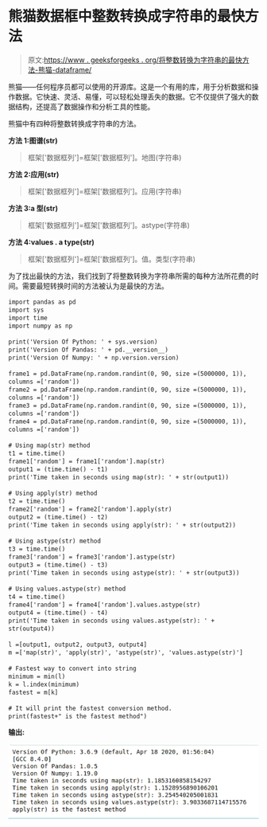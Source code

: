 # 熊猫数据框中整数转换成字符串的最快方法

> 原文:[https://www . geeksforgeeks . org/将整数转换为字符串的最快方法-熊猫-dataframe/](https://www.geeksforgeeks.org/fastest-way-to-convert-integers-to-strings-in-pandas-dataframe/)

熊猫——任何程序员都可以使用的开源库。这是一个有用的库，用于分析数据和操作数据。它快速、灵活、易懂，可以轻松处理丢失的数据。它不仅提供了强大的数据结构，还提高了数据操作和分析工具的性能。

熊猫中有四种将整数转换成字符串的方法。

**方法 1:图谱(str)**

> 框架['数据框列']=框架['数据框列']。地图(字符串)

**方法 2:应用(str)**

> 框架['数据框列']=框架['数据框列']。应用(字符串)

**方法 3:a 型(str)**

> 框架['数据框列']=框架['数据框列']。astype(字符串)

**方法 4:values . a type(str)**

> 框架['数据框列']=框架['数据框列']。值。类型(字符串)

为了找出最快的方法，我们找到了将整数转换为字符串所需的每种方法所花费的时间。需要最短转换时间的方法被认为是最快的方法。

```
import pandas as pd
import sys
import time
import numpy as np

print('Version Of Python: ' + sys.version)
print('Version Of Pandas: ' + pd.__version__)
print('Version Of Numpy: ' + np.version.version)

frame1 = pd.DataFrame(np.random.randint(0, 90, size =(5000000, 1)), columns =['random'])
frame2 = pd.DataFrame(np.random.randint(0, 90, size =(5000000, 1)), columns =['random'])
frame3 = pd.DataFrame(np.random.randint(0, 90, size =(5000000, 1)), columns =['random'])
frame4 = pd.DataFrame(np.random.randint(0, 90, size =(5000000, 1)), columns =['random'])

# Using map(str) method
t1 = time.time()
frame1['random'] = frame1['random'].map(str)
output1 = (time.time() - t1)  
print('Time taken in seconds using map(str): ' + str(output1))

# Using apply(str) method
t2 = time.time()
frame2['random'] = frame2['random'].apply(str)
output2 = (time.time() - t2)  
print('Time taken in seconds using apply(str): ' + str(output2))

# Using astype(str) method
t3 = time.time()
frame3['random'] = frame3['random'].astype(str)
output3 = (time.time() - t3)  
print('Time taken in seconds using astype(str): ' + str(output3))

# Using values.astype(str) method
t4 = time.time()
frame4['random'] = frame4['random'].values.astype(str)
output4 = (time.time() - t4)  
print('Time taken in seconds using values.astype(str): ' + str(output4))

l =[output1, output2, output3, output4]
m =['map(str)', 'apply(str)', 'astype(str)', 'values.astype(str)']

# Fastest way to convert into string
minimum = min(l)
k = l.index(minimum)
fastest = m[k]

# It will print the fastest conversion method.
print(fastest+" is the fastest method")
```

**输出:**

![pandas-into-to-string-fastest](img/6c705fb540aa686f8496f925db91475f.png)